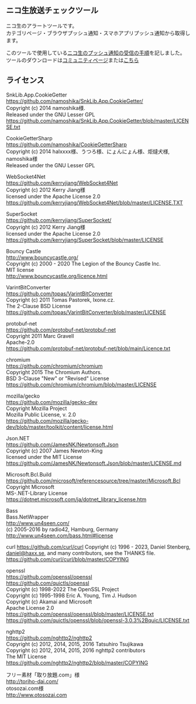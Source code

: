 ﻿## ニコ生放送チェックツール  
  
ニコ生のアラートツールです。  
カテゴリページ・ブラウザプッシュ通知・スマホアプリプッシュ通知から取得します。  
  
  
このツールで使用している[ニコ生のプッシュ通知の受信の手順](push.md)を記しました。  
ツールのダウンロードは[コミュニティページ](https://com.nicovideo.jp/community/co2414037)または[こちら](https://guest-nico.github.io/pages/downloads.html)　　
  
## ライセンス  
SnkLib.App.CookieGetter  
<https://github.com/namoshika/SnkLib.App.CookieGetter/>  
Copyright (c) 2014 namoshika様.  
Released under the GNU Lesser GPL  
<https://github.com/namoshika/SnkLib.App.CookieGetter/blob/master/LICENSE.txt>  
  
CookieGetterSharp  
<https://github.com/namoshika/CookieGetterSharp>  
Copyright (c) 2014 halxxxx様、うつろ様、にょんにょん様、炬燵犬様, namoshika様  
Released under the GNU Lesser GPL  
  
WebSocket4Net  
<https://github.com/kerryjiang/WebSocket4Net>  
Copyright (c) 2012 Kerry Jiang様  
licensed under the Apache License 2.0  
<https://github.com/kerryjiang/WebSocket4Net/blob/master/LICENSE.TXT>  
  
SuperSocket  
<https://github.com/kerryjiang/SuperSocket/>  
Copyright (c) 2012 Kerry Jiang様  
licensed under the Apache License 2.0  
<https://github.com/kerryjiang/SuperSocket/blob/master/LICENSE>  
  
Bouncy Castle  
<http://www.bouncycastle.org/>  
Copyright (c) 2000 - 2020 The Legion of the Bouncy Castle Inc.  
MIT license  
<http://www.bouncycastle.org/licence.html>  
  
VarintBitConverter  
<https://github.com/topas/VarintBitConverter>  
Copyright (c) 2011 Tomas Pastorek, Ixone.cz.  
The 2-Clause BSD License  
<https://github.com/topas/VarintBitConverter/blob/master/LICENSE>  
  
protobuf-net  
<https://github.com/protobuf-net/protobuf-net>  
Copyright 2011 Marc Gravell  
Apache-2.0  
<https://github.com/protobuf-net/protobuf-net/blob/main/Licence.txt>  
  
chromium  
<https://github.com/chromium/chromium>  
Copyright 2015 The Chromium Authors.  
BSD 3-Clause "New" or "Revised" License  
<https://github.com/chromium/chromium/blob/master/LICENSE>  
  
mozilla/gecko  
<https://github.com/mozilla/gecko-dev>  
Copyright Mozilla Project  
Mozilla Public License, v. 2.0  
<https://github.com/mozilla/gecko-dev/blob/master/toolkit/content/license.html>  
  
Json.NET  
<https://github.com/JamesNK/Newtonsoft.Json>  
Copyright (c) 2007 James Newton-King  
licensed under the MIT License  
<https://github.com/JamesNK/Newtonsoft.Json/blob/master/LICENSE.md>  
  
Microsoft.Bcl.Build  
<https://github.com/microsoft/referencesource/tree/master/Microsoft.Bcl>  
Copyright Microsoft  
MS-.NET-Library License  
<https://dotnet.microsoft.com/ja/dotnet_library_license.htm>  
  
Bass  
Bass.NetWrapper  
<http://www.un4seen.com/>  
(c) 2005-2016 by radio42, Hamburg, Germany  
<http://www.un4seen.com/bass.html#license>  
  
curl
https://github.com/curl/curl
Copyright (c) 1996 - 2023, Daniel Stenberg, <daniel@haxx.se>, and many
contributors, see the THANKS file.
https://github.com/curl/curl/blob/master/COPYING

openssl  
<https://github.com/openssl/openssl>  
<https://github.com/quictls/openssl>  
Copyright (c) 1998-2022 The OpenSSL Project  
Copyright (c) 1995-1998 Eric A. Young, Tim J. Hudson  
Copyright (c) Akamai and Microsoft  
Apache License 2.0  
<https://github.com/openssl/openssl/blob/master/LICENSE.txt>  
<https://github.com/quictls/openssl/blob/openssl-3.0.3%2Bquic/LICENSE.txt>  
  
nghttp2  
<https://github.com/nghttp2/nghttp2>  
Copyright (c) 2012, 2014, 2015, 2016 Tatsuhiro Tsujikawa  
Copyright (c) 2012, 2014, 2015, 2016 nghttp2 contributors  
The MIT License  
<https://github.com/nghttp2/nghttp2/blob/master/COPYING>  
  
フリー素材「取り放題.com」様  
http://toriho-dai.com/  
otosozai.com様  
http://www.otosozai.com  
  
